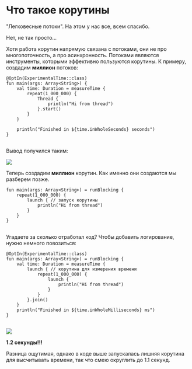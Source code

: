 # Что такое корутины

"Легковесные потоки". На этом у нас все, всем спасибо.

Нет, не так просто...

Хотя работа корутин напрямую связана с потоками, они не про многопоточность, а про асинхронность. Потоками являются инструменты, которыми эффективно пользуются корутины. К примеру, создадим **миллион** потоков:

```
@OptIn(ExperimentalTime::class)
fun main(args: Array<String>) {
    val time: Duration = measureTime {
        repeat(1_000_000) {
            Thread {
                println("Hi from thread")
            }.start()
        }
    }

    println("Finished in ${time.inWholeSeconds} seconds")
}
```

![](data:image/gif;base64,R0lGODlhAQABAPABAP///wAAACH5BAEKAAAALAAAAAABAAEAAAICRAEAOw==)![](data:image/gif;base64,R0lGODlhAQABAPABAP///wAAACH5BAEKAAAALAAAAAABAAEAAAICRAEAOw== "Click and drag to move")

Вывод получился таким:

![](https://ucarecdn.com/78a1fe52-9746-41be-95d2-bda093e28e6c/)![](data:image/gif;base64,R0lGODlhAQABAPABAP///wAAACH5BAEKAAAALAAAAAABAAEAAAICRAEAOw== "Click and drag to move")

Теперь создадим **миллион** корутин. Как именно они создаются мы разберем позже.

```
fun main(args: Array<String>) = runBlocking {
    repeat(1_000_000) {
        launch { // запуск корутины
            println("Hi from thread")
        }
    }
}
```

![](data:image/gif;base64,R0lGODlhAQABAPABAP///wAAACH5BAEKAAAALAAAAAABAAEAAAICRAEAOw==)![](data:image/gif;base64,R0lGODlhAQABAPABAP///wAAACH5BAEKAAAALAAAAAABAAEAAAICRAEAOw== "Click and drag to move")

Угадаете за сколько отработал код? Чтобы добавить логирование, нужно немного повозиться:

```
@OptIn(ExperimentalTime::class)
fun main(args: Array<String>) = runBlocking {
    val time: Duration = measureTime {
        launch { // корутина для измерения времени
            repeat(1_000_000) {
                launch {
                    println("Hi from thread")
                }
            }
        }.join()
    }
    println("Finished in ${time.inWholeMilliseconds} ms")
}
```

![](data:image/gif;base64,R0lGODlhAQABAPABAP///wAAACH5BAEKAAAALAAAAAABAAEAAAICRAEAOw==)![](data:image/gif;base64,R0lGODlhAQABAPABAP///wAAACH5BAEKAAAALAAAAAABAAEAAAICRAEAOw== "Click and drag to move")

![](https://ucarecdn.com/f99f8cc4-9ae2-44f7-bdb8-004005946f8d/)![](data:image/gif;base64,R0lGODlhAQABAPABAP///wAAACH5BAEKAAAALAAAAAABAAEAAAICRAEAOw== "Click and drag to move")

**1.2 секунды!!!**

Разница ощутимая, однако в коде выше запускалась лишняя корутина для высчитывать времени, так что смею округлить до 1.1 секунд.
